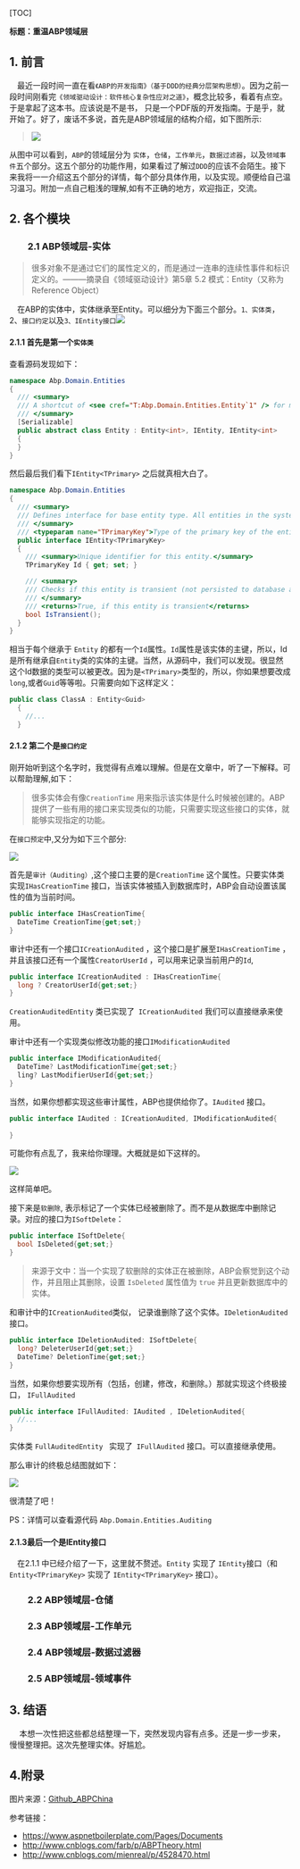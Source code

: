 [TOC]

**标题：重温ABP领域层**



## 1. 前言

 最近一段时间一直在看`《ABP的开发指南》（基于DDD的经典分层架构思想）`。因为之前一段时间刚看完`《领域驱动设计：软件核心复杂性应对之道》`，概念比较多，看着有点空。于是拿起了这本书。应该说是不是书， 只是一个PDF版的开发指南。于是乎，就开始了。好了，废话不多说，首先是ABP领域层的结构介绍，如下图所示:

> ![](http://ww1.sinaimg.cn/large/006tKfTcgy1ff8aw3athrj30lo07gdh4.jpg)

从图中可以看到，`ABP`的领域层分为 `实体`，`仓储`，`工作单元`，`数据过滤器`，以及`领域事件`五个部分。这五个部分的功能作用，如果看过了解过`DDD`的应该不会陌生。接下来我将一一介绍这五个部分的详情，每个部分具体作用，以及实现。顺便给自己温习温习。附加一点自己粗浅的理解,如有不正确的地方，欢迎指正，交流。

## 2. 各个模块

###   2.1 ABP领域层-实体

> 很多对象不是通过它们的属性定义的，而是通过一连串的连续性事件和标识定义的。———摘录自《领域驱动设计》第5章 5.2 模式：Entity（又称为Reference Object）

 在ABP的实体中，实体继承至Entity。可以细分为下面三个部分。`1、实体类`，2、`接口约定`以及`3、IEntity接口`![](http://ww4.sinaimg.cn/large/006tNc79gy1ff9njn3u8gj30nm0cy0v2.jpg)

#### 2.1.1 首先是第一个`实体类`

查看源码发现如下：

```c#
namespace Abp.Domain.Entities
{
  /// <summary>
  /// A shortcut of <see cref="T:Abp.Domain.Entities.Entity`1" /> for most used primary key type (<see cref="T:System.Int32" />).
  /// </summary>
  [Serializable]
  public abstract class Entity : Entity<int>, IEntity, IEntity<int>
  {
  }
}
```

然后最后我们看下`IEntity<TPrimary>` 之后就真相大白了。

```C#
namespace Abp.Domain.Entities
{
  /// <summary>
  /// Defines interface for base entity type. All entities in the system must implement this interface.
  /// </summary>
  /// <typeparam name="TPrimaryKey">Type of the primary key of the entity</typeparam>
  public interface IEntity<TPrimaryKey>
  {
    /// <summary>Unique identifier for this entity.</summary>
    TPrimaryKey Id { get; set; }

    /// <summary>
    /// Checks if this entity is transient (not persisted to database and it has not an <see cref="P:Abp.Domain.Entities.IEntity`1.Id" />).
    /// </summary>
    /// <returns>True, if this entity is transient</returns>
    bool IsTransient();
  }
}
```

相当于每个继承于 `Entity` 的都有一个`Id`属性。`Id`属性是该实体的主键，所以，Id是所有继承自`Entity`类的实体的主键。当然，从源码中，我们可以发现。很显然这个Id数据的类型可以被更改。因为是`<TPrimary>`类型的，所以，你如果想要改成`long`,或者`Guid`等等啦。只需要向如下这样定义：

```C#
public class ClassA : Entity<Guid>
  {
    //...
  }
```

#### 2.1.2 第二个是`接口约定`

刚开始听到这个名字时，我觉得有点难以理解。但是在文章中，听了一下解释。可以帮助理解,如下：

>很多实体会有像`CreationTime` 用来指示该实体是什么时候被创建的。ABP提供了一些有用的接口来实现类似的功能，只需要实现这些接口的实体，就能够实现指定的功能。

在`接口预定`中,又分为如下三个部分:

![](http://ww3.sinaimg.cn/large/006tNc79gy1ff9o875maxj30hu09ign0.jpg)

首先是`审计（Auditing）`,这个接口主要的是`CreationTime` 这个属性。只要实体类实现`IHasCreationTime` 接口，当该实体被插入到数据库时，ABP会自动设置该属性的值为当前时间。

```C#
public interface IHasCreationTime{
  DateTime CreationTime{get;set;}
}
```

审计中还有一个接口`ICreationAudited` ，这个接口是扩展至`IHasCreationTime` ，并且该接口还有一个属性`CreatorUserId` ，可以用来记录当前用户的`Id`,

```C#
public interface ICreationAudited : IHasCreationTime{
  long ? CreatorUserId{get;set;}
}
```

`CreationAuditedEntity` 类已实现了` ICreationAudited` 我们可以直接继承来使用。

审计中还有一个实现类似修改功能的接口`IModificationAudited` 

```C#
public interface IModificationAudited{
  DateTime? LastModificationTime{get;set;}
  ling? LastModifierUserId{get;set;}
}
```

当然，如果你想都实现这些审计属性，ABP也提供给你了。`IAudited` 接口。

```C#
public interface IAudited : ICreationAudited, IModificationAudited{
  
}
```

可能你有点乱了，我来给你理理。大概就是如下这样的。

![](http://ww3.sinaimg.cn/large/006tNc79gy1ff9ozfeewxj30s20l2q6v.jpg)

这样简单吧。

接下来是`软删除`, 表示标记了一个实体已经被删除了。而不是从数据库中删除记录。对应的接口为`ISoftDelete`：

```C#
public interface ISoftDelete{
  bool IsDeleted{get;set;}
}
```

> 来源于文中：当一个实现了软删除的实体正在被删除，ABP会察觉到这个动作，并且阻止其删除，设置 `IsDeleted` 属性值为 `true`  并且更新数据库中的实体。

和审计中的`ICreationAudited`类似， 记录谁删除了这个实体。`IDeletionAudited` 接口。

```C#
public interface IDeletionAudited: ISoftDelete{
  long? DeleterUserId{get;set;}
  DateTime? DeletionTime{get;set;}
}
```

当然，如果你想要实现所有（包括，创建，修改，和删除。）那就实现这个终极接口， `IFullAudited`

```C#
public interface IFullAudited: IAudited , IDeletionAudited{
  //...
}
```

实体类 `FullAuditedEntity ` 实现了` IFullAudited` 接口。可以直接继承使用。

那么审计的终极总结图就如下：

![](http://ww1.sinaimg.cn/large/006tNc79gy1ff9pi17yyaj314k0o6jy5.jpg)

很清楚了吧！

PS：详情可以查看源代码 `Abp.Domain.Entities.Auditing`

#### 2.1.3最后一个是IEntity接口

 在2.1.1 中已经介绍了一下，这里就不赘述。`Entity` 实现了 `IEntity`接口（和`Entity<TPrimaryKey>` 实现了 `IEntity<TPrimaryKey>` 接口）。





###   2.2 ABP领域层-仓储



###   2.3 ABP领域层-工作单元



###   2.4 ABP领域层-数据过滤器



###   2.5 ABP领域层-领域事件





## 3. 结语

  本想一次性把这些都总结整理一下，突然发现内容有点多。还是一步一步来，慢慢整理把。这次先整理实体。好尴尬。

## 4.附录

图片来源：[Github_ABPChina](https://github.com/ABPFrameWorkGroup/AbpDocument2Chinese)

参考链接：

* https://www.aspnetboilerplate.com/Pages/Documents
* http://www.cnblogs.com/farb/p/ABPTheory.html
* http://www.cnblogs.com/mienreal/p/4528470.html





